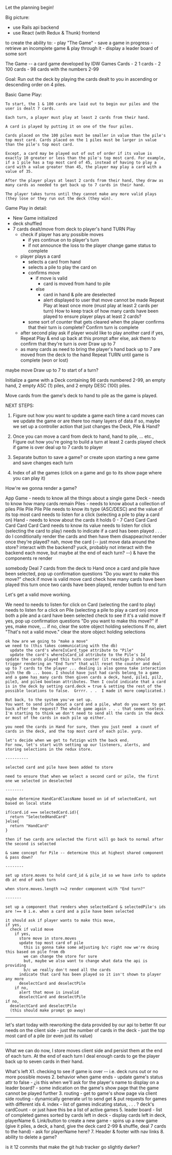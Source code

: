 Let the planning begin!

Big picture: 
  - use Rails api backend
  - use React (with Redux & Thunk) frontend

  to create the ability to:
    - play "The Game"
    - save a game in progress
    - retrieve an incomplete game & play through it
    - display a leader board of some sort 

The Game -- a card game developed by IDW Games
  Cards
    - 2 1 cards
    - 2 100 cards
    - 98 cards with the numbers 2-99
  
  Goal:
    Run out the deck by playing the cards dealt to you in ascending or descending order on 4 piles. 

  Basic Game Play:

    To start, the 1 & 100 cards are laid out to begin our piles and the user is dealt 7 cards. 

    Each turn, a player must play at least 2 cards from their hand. 

    A card is played by putting it on one of the four piles. 

    Cards placed on the 100 piles must be smaller in value than the pile's top most card. Cards placed on the 1 piles must be larger in value than the pile's top most card. 

    Except, a card may be played out of out of order if its value is exactly 10 greater or less than the pile's top most card. For example, if a 1 pile has a top most card of 45, instead of having to play a card with a value greater than 45, the player may play a card with a value of 35.  

    After the player plays at least 2 cards from their hand, they draw as many cards as needed to get back up to 7 cards in their hand. 

    The player takes turns until they cannot make any more valid plays (they lose or they run out the deck (they win).

Game Play in detail:
  - New Game initialized
  - deck shuffled
  - 7 cards dealt/move from deck to player's hand
  TURN
    Play
      - check if player has any possible moves
        - if yes
          continue on to player's turn
        - if not
          announce the loss to the player
          change game status to complete
      - player plays a card
        - selects a card from hand
        - selects a pile to play the card on
        - confirms move
          - if move is valid
            - card is moved from hand to pile
          - else
            - card in hand & pile are deselected
            - alert displayed to user that move cannot be made
    Repeat Play at least once more (must play at least 2 cards per turn)
        How to keep track of how many cards have been played to ensure player plays at least 2 cards?
         - some sort of counter that gets cleared when the player confirms that their turn is complete?
    Confirm turn is complete
      - after second play ask if player would like to play another card
        if yes,
          Repeat Play & end up back at this prompt after
        else,
          ask them to confirm that they're turn is over
    Draw up to 7
      - as many cards as need to bring the player's hand back up to 7 are moved from the deck to the hand
  Repeat TURN until game is complete (won or lost)


  maybe move Draw up to 7 to start of a turn? 

Initialize a game with a Deck containing 98 cards numbered 2-99, an empty hand, 2 empty ASC (1) piles, and 2 empty DESC (100) piles.

Move cards from the game's deck to hand to pile as the game is played.


NEXT STEPS:

1. Figure out how you want to update a game each time a card moves
    can we update the game 
    or 
    are there too many layers of data
      if so, maybe we set up a controller action that just changes the Deck, Pile & Hand?

2. Once you can move a card from deck to hand, hand to pile, ... etc., Figure out how you're going to build a turn
    at least 2 cards played
    check if game is over
    deal up to 7 cards to player

3. Separate button to save a game? or create upon starting a new game and save changes each turn

4. Index of all the games (click on a game and go to its show page where you can play it)



How're we gonna render a game?

App
  Game - needs to know all the things about a single game
    Deck -  needs to know how many cards remain
    Piles - needs to know about a collection of piles
      Pile 
      Pile
      Pile
      Pile
        needs to know its type (ASC/DESC) and the value of its top most card
        needs to listen for a click (selecting a pile to play a card on)
    Hand - needs to know about the cards it holds 0 - 7 
      Card 
      Card
      Card
      Card
      Card
      Card
      Card
        needs to know its value
        needs to listen for click (selecting the card to play)
        needs to indicate if a card has been played . . . 
          do I conditionally render the cards and then have them disappear/not render once they're played?
          nah, move the card (-- just move data around the store? interact with the backend? yuck, probably not interact with the backend each move, but maybe at the end of each turn? --) & have the components re render

  somebody 
    Deal 7 cards from the deck to Hand
    once a card and pile have been selected, pop up confirmation questions "Do you want to make this move?"
    check if move is valid
    move card
    check how many cards have been played this turn
    once two cards have been played, render button to end turn


Let's get a valid move working. 

We need to
    needs to listen for click on Card (selecting the card to play)
    needs to listen for a click on Pile (selecting a pile to play a card on)
    once both a pile and a card have been selected
        check to see if it's a valid move 
        If yes, 
          pop up confirmation questions "Do you want to make this move?"
          if yes,
            make move,
             ...
          if no,
            clear the sotre object holding selections
        If no, 
          alert "That's not a valid move."
          clear the store object holding selections



    ok how are we going to "make a move"
    we need to (this takes communicating with the db)
      update the card's whereIsCard_type attribute to "Pile"
      update the card's whereIsCard_id attribute to the Pile's Id
    update the cards played this turn counter (it reachign 2 should trigger rendering an "End Turn" that will reset the counter and deal up to 7 cards to the player ... dealing is also gonna take interaction with the db ... booo. I should have just had cards belong_to a game and a game has_many cards then given cards a deck, hand, pile1, pil2, pile3, and pile4 boolean attributes. Then I could indicate that a card is in the deck by setting card.deck = true & setting the rest of the possible locations to false.  Grrrr. . .  I made it more complicated.)

    But back, to the system you've set up. 
    You want to send info about a card and a pile, what do you want to get back after the request? The whole game again . . . that seems useless.  I'm starting to think we don't need to send all the cards in the deck or most of the cards in each pile up either.  

    you need the cards in Hand for sure, then you just need  a count of cards in the deck, and the top most card of each pile. yurp. 

    let's decide when we get to futzign with the back end. 
    For now, let's start with setting up our listeners, alerts, and storing selections in the redux store.

    ----------

    selected card and pile have been added to store

    need to ensure that when we select a second card or pile, the first one we selected in deselected

    --------

    maybe determine HandCardClassName based on id of selectedCard, not based on local state

    if(card.id === selectedCard.id){
      return "SelectedHandCard"
    }else{
      return "HandCard"
    }

    then if two cards are selected the first will go back to normal after the second is selected

    & same concept for Pile -- determine this at highest shared component & pass down?

    --------

    set up store.moves to hold card_id & pile_id so we have info to update db at end of each turn

    when store.moves.length >=2 render component with "End turn?"

    -------

    set up a component that renders when selectedCard & selectedPile's ids are !== 0 i.e. when a card and a pile have been selected

    it should ask if player wants to make this move, 
    if yes, 
      check if valid move
        if yes, 
          store move in store.moves
          update top most card of pile
            this is gonna take some adjusting b/c right now we're doing this based on pile from db
            we can change the store for sure
            but, maybe we also want to change what data the api is providing
            b/c we really don't need all the cards
          indicate that card has been played so it isn't shown to player any more
          deselectCard and deselectPile
        if no, 
          alert that move is invalid
          deselectCard and deselectPile
    if no, 
      deselectCard and deselectPile
      (this should make prompt go away)

 -----

 let's start today with rewrorking the data provided by our api to better fit our needs on the client side
    - just the number of cards in the deck
    - just the top most card of a pile (or even just its value)

------

What we can do now, 
  I store moves client side and persist them at the end of each turn.
  At the end of each turn I deal enough cards to ge the player back up to seven cards in their hand. 

What's left 
  X1. checking to see if game is over -- i.e. deck runs out or no more possible moves
  2. behavior when game ends
      - update game's status attr to false
      - ¿is this when we'll ask for the player's name to display on a leader board?
      - some indication on the game's show page that the game cannot be played further
  3. routing
      - get to game's show page via client side routing
      - dynamically generate url to send get & put requests for games with different ids
  4. index
      - list of games indicating status, . . . ? deck's cardCount
      - or just have this be a list of active games
  5. leader board
      - list of completed games sorted by cards left in deck
      - display cards left in deck, playerName
  6. Link/button to create a new game 
      - spins up a new game (give it piles, a deck, a hand, give the deck card 2-99 & shuffle, deal 7 cards to the hand)
      - ask for playerName here?
  7. Header & footer with nav links
  8. ability to delete a game?

  is it 12 commits that make the git hub tracker go slightly darker?




